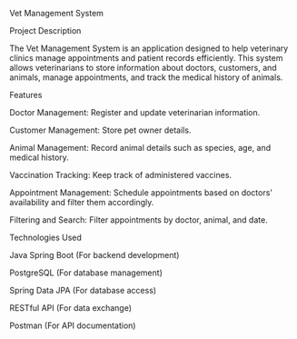 Vet Management System

Project Description

The Vet Management System is an application designed to help veterinary clinics manage appointments and patient records efficiently. This system allows veterinarians to store information about doctors, customers, and animals, manage appointments, and track the medical history of animals.

Features

Doctor Management: Register and update veterinarian information.

Customer Management: Store pet owner details.

Animal Management: Record animal details such as species, age, and medical history.

Vaccination Tracking: Keep track of administered vaccines.

Appointment Management: Schedule appointments based on doctors' availability and filter them accordingly.

Filtering and Search: Filter appointments by doctor, animal, and date.

Technologies Used

Java Spring Boot (For backend development)

PostgreSQL (For database management)

Spring Data JPA (For database access)

RESTful API (For data exchange)

Postman (For API documentation)
